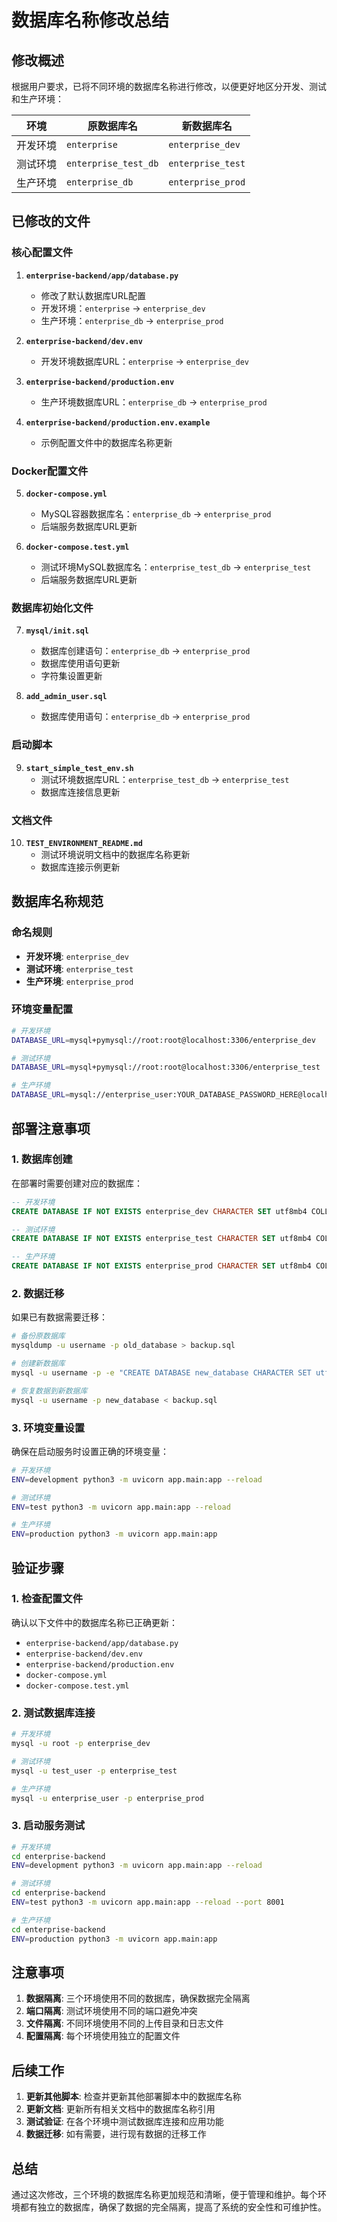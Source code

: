 # 数据库名称修改总结

## 修改概述

根据用户要求，已将不同环境的数据库名称进行修改，以便更好地区分开发、测试和生产环境：

| 环境 | 原数据库名 | 新数据库名 |
|------|------------|------------|
| 开发环境 | `enterprise` | `enterprise_dev` |
| 测试环境 | `enterprise_test_db` | `enterprise_test` |
| 生产环境 | `enterprise_db` | `enterprise_prod` |

## 已修改的文件

### 核心配置文件

1. **`enterprise-backend/app/database.py`**
   - 修改了默认数据库URL配置
   - 开发环境：`enterprise` → `enterprise_dev`
   - 生产环境：`enterprise_db` → `enterprise_prod`

2. **`enterprise-backend/dev.env`**
   - 开发环境数据库URL：`enterprise` → `enterprise_dev`

3. **`enterprise-backend/production.env`**
   - 生产环境数据库URL：`enterprise_db` → `enterprise_prod`

4. **`enterprise-backend/production.env.example`**
   - 示例配置文件中的数据库名称更新

### Docker配置文件

5. **`docker-compose.yml`**
   - MySQL容器数据库名：`enterprise_db` → `enterprise_prod`
   - 后端服务数据库URL更新

6. **`docker-compose.test.yml`**
   - 测试环境MySQL数据库名：`enterprise_test_db` → `enterprise_test`
   - 后端服务数据库URL更新

### 数据库初始化文件

7. **`mysql/init.sql`**
   - 数据库创建语句：`enterprise_db` → `enterprise_prod`
   - 数据库使用语句更新
   - 字符集设置更新

8. **`add_admin_user.sql`**
   - 数据库使用语句：`enterprise_db` → `enterprise_prod`

### 启动脚本

9. **`start_simple_test_env.sh`**
   - 测试环境数据库URL：`enterprise_test_db` → `enterprise_test`
   - 数据库连接信息更新

### 文档文件

10. **`TEST_ENVIRONMENT_README.md`**
    - 测试环境说明文档中的数据库名称更新
    - 数据库连接示例更新

## 数据库名称规范

### 命名规则
- **开发环境**: `enterprise_dev`
- **测试环境**: `enterprise_test`
- **生产环境**: `enterprise_prod`

### 环境变量配置
```bash
# 开发环境
DATABASE_URL=mysql+pymysql://root:root@localhost:3306/enterprise_dev

# 测试环境
DATABASE_URL=mysql+pymysql://root:root@localhost:3306/enterprise_test

# 生产环境
DATABASE_URL=mysql://enterprise_user:YOUR_DATABASE_PASSWORD_HERE@localhost:3306/enterprise_prod
```

## 部署注意事项

### 1. 数据库创建
在部署时需要创建对应的数据库：

```sql
-- 开发环境
CREATE DATABASE IF NOT EXISTS enterprise_dev CHARACTER SET utf8mb4 COLLATE utf8mb4_unicode_ci;

-- 测试环境
CREATE DATABASE IF NOT EXISTS enterprise_test CHARACTER SET utf8mb4 COLLATE utf8mb4_unicode_ci;

-- 生产环境
CREATE DATABASE IF NOT EXISTS enterprise_prod CHARACTER SET utf8mb4 COLLATE utf8mb4_unicode_ci;
```

### 2. 数据迁移
如果已有数据需要迁移：

```bash
# 备份原数据库
mysqldump -u username -p old_database > backup.sql

# 创建新数据库
mysql -u username -p -e "CREATE DATABASE new_database CHARACTER SET utf8mb4 COLLATE utf8mb4_unicode_ci;"

# 恢复数据到新数据库
mysql -u username -p new_database < backup.sql
```

### 3. 环境变量设置
确保在启动服务时设置正确的环境变量：

```bash
# 开发环境
ENV=development python3 -m uvicorn app.main:app --reload

# 测试环境
ENV=test python3 -m uvicorn app.main:app --reload

# 生产环境
ENV=production python3 -m uvicorn app.main:app
```

## 验证步骤

### 1. 检查配置文件
确认以下文件中的数据库名称已正确更新：
- `enterprise-backend/app/database.py`
- `enterprise-backend/dev.env`
- `enterprise-backend/production.env`
- `docker-compose.yml`
- `docker-compose.test.yml`

### 2. 测试数据库连接
```bash
# 开发环境
mysql -u root -p enterprise_dev

# 测试环境
mysql -u test_user -p enterprise_test

# 生产环境
mysql -u enterprise_user -p enterprise_prod
```

### 3. 启动服务测试
```bash
# 开发环境
cd enterprise-backend
ENV=development python3 -m uvicorn app.main:app --reload

# 测试环境
cd enterprise-backend
ENV=test python3 -m uvicorn app.main:app --reload --port 8001

# 生产环境
cd enterprise-backend
ENV=production python3 -m uvicorn app.main:app
```

## 注意事项

1. **数据隔离**: 三个环境使用不同的数据库，确保数据完全隔离
2. **端口隔离**: 测试环境使用不同的端口避免冲突
3. **文件隔离**: 不同环境使用不同的上传目录和日志文件
4. **配置隔离**: 每个环境使用独立的配置文件

## 后续工作

1. **更新其他脚本**: 检查并更新其他部署脚本中的数据库名称
2. **更新文档**: 更新所有相关文档中的数据库名称引用
3. **测试验证**: 在各个环境中测试数据库连接和应用功能
4. **数据迁移**: 如有需要，进行现有数据的迁移工作

## 总结

通过这次修改，三个环境的数据库名称更加规范和清晰，便于管理和维护。每个环境都有独立的数据库，确保了数据的完全隔离，提高了系统的安全性和可维护性。 